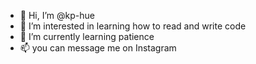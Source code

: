 - 👋 Hi, I’m @kp-hue
- 👀 I’m interested in learning how to read and write code
- 🌱 I’m currently learning patience
- 📫 you can message me on Instagram 

<!---
kp-hue/kp-hue is a ✨ special ✨ repository because its `README.md` (this file) appears on your GitHub profile.
You can click the Preview link to take a look at your changes.
--->
